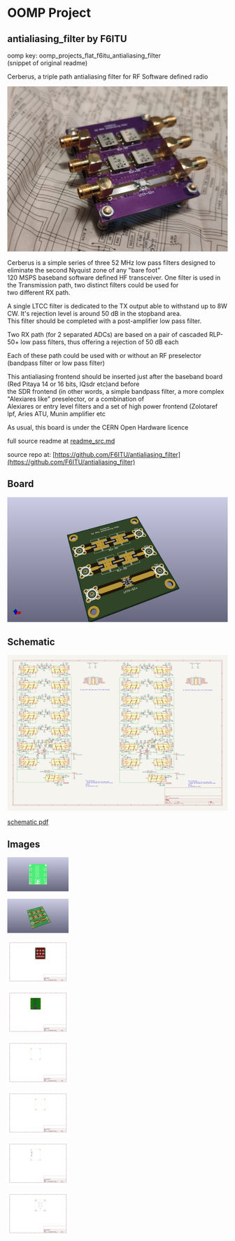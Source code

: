 # OOMP Project  
## antialiasing_filter  by F6ITU  
  
oomp key: oomp_projects_flat_f6itu_antialiasing_filter  
(snippet of original readme)  
  
Cerberus, a triple path antialiasing filter for RF Software defined radio  
  
![Cerberus, the 2 RX, 1 TX 52 MHz low path antialiasing filter ](https://github.com/F6ITU/antialiasing_filter/blob/main/Pictures_schematic/Cerbere.jpg)  
  
Cerberus is a simple series of three 52 MHz low pass filters designed to eliminate the second Nyquist zone of any "bare foot"   
120 MSPS baseband software defined HF transceiver. One filter is used in the Transmission path, two distinct filters could be used for   
two different RX path.  
  
A single LTCC filter is dedicated to the TX output able to withstand up to 8W CW. It's rejection level is around 50 dB in the stopband area.  
This filter should be  completed with a post-amplifier low pass filter.   
  
Two RX path (for 2 separated ADCs) are based on a pair of cascaded RLP-50+ low pass filters, thus offering a rejection of 50 dB each  
  
Each of these path could be used with or without an RF preselector (bandpass filter or low pass filter)   
  
This antialiasing frontend should be inserted just after the baseband board (Red Pitaya 14 or 16 bits, IQsdr etc)and before   
the SDR frontend (in other words, a simple bandpass filter, a more complex "Alexiares like" preselector, or a combination of   
Alexiares or entry level filters and a set of high power frontend (Zolotaref lpf, Aries ATU, Munin amplifier etc  
  
  
As usual, this board is under the CERN Open Hardware licence  
  
  
  full source readme at [readme_src.md](readme_src.md)  
  
source repo at: [https://github.com/F6ITU/antialiasing_filter](https://github.com/F6ITU/antialiasing_filter)  
## Board  
  
[![working_3d.png](working_3d_600.png)](working_3d.png)  
## Schematic  
  
[![working_schematic.png](working_schematic_600.png)](working_schematic.png)  
  
[schematic pdf](working_schematic.pdf)  
## Images  
  
[![working_3D_bottom.png](working_3D_bottom_140.png)](working_3D_bottom.png)  
  
[![working_3D_top.png](working_3D_top_140.png)](working_3D_top.png)  
  
[![working_assembly_page_01.png](working_assembly_page_01_140.png)](working_assembly_page_01.png)  
  
[![working_assembly_page_02.png](working_assembly_page_02_140.png)](working_assembly_page_02.png)  
  
[![working_assembly_page_03.png](working_assembly_page_03_140.png)](working_assembly_page_03.png)  
  
[![working_assembly_page_04.png](working_assembly_page_04_140.png)](working_assembly_page_04.png)  
  
[![working_assembly_page_05.png](working_assembly_page_05_140.png)](working_assembly_page_05.png)  
  
[![working_assembly_page_06.png](working_assembly_page_06_140.png)](working_assembly_page_06.png)  
